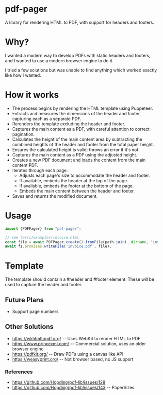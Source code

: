 # pdf-pager

A library for rendering HTML to PDF, with support for headers and footers.

# Why?

I wanted a modern way to develop PDFs with static headers and footers, and I wanted to use a modern browser engine to do it. 

I tried a few solutions but was unable to find anything which worked exactly like how I wanted.

# How it works

- The process begins by rendering the HTML template using Puppeteer.
- Extracts and measures the dimensions of the header and footer, capturing each as a separate PDF.
- Rerenders the template excluding the header and footer.
- Captures the main content as a PDF, with careful attention to correct pagination.
- Calculates the height of the main content area by subtracting the combined heights of the header and footer from the total paper height.
- Ensures the calculated height is valid; throws an error if it's not.
- Captures the main content as a PDF using the adjusted height.
- Creates a new PDF document and loads the content from the main content PDF.
- Iterates through each page:
    - Adjusts each page's size to accommodate the header and footer.
    - If available, embeds the header at the top of the page.
    - If available, embeds the footer at the bottom of the page.
    - Embeds the main content between the header and footer.
- Saves and returns the modified document.

# Usage

```typescript
import {PDFPager} from "pdf-pager";

// see tests/examples/invoice.html
const file = await PDFPager.create().fromFile(path.join(__dirname, 'invoice.html'));
await fs.promises.writeFile('invoice.pdf', file);
```

# Template

The template should contain a #header and #footer element. These will be used to capture the header and footer. 

## Future Plans
* Support page numbers

## Other Solutions
 * https://wkhtmltopdf.org/ -- Uses WebKit to render HTML to PDF
 * https://www.princexml.com/ -- Commercial solution, uses an older browser engine
 * https://pdfkit.org/ -- Draw PDFs using a canvas like API
 * https://weasyprint.org/ -- Not browser based, no JS support

### References
 * https://github.com/Hopding/pdf-lib/issues/128
 * https://github.com/Hopding/pdf-lib/issues/143 -- PaperSizes
